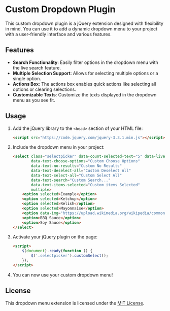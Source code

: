 # Custom Dropdown Plugin

This custom dropdown plugin is a jQuery extension designed with flexibility in mind. You can use it to add a dynamic dropdown menu to your project with a user-friendly interface and various features.

## Features

- **Search Functionality**: Easily filter options in the dropdown menu with the live search feature.
- **Multiple Selection Support**: Allows for selecting multiple options or a single option.
- **Actions Box**: The actions box enables quick actions like selecting all options or clearing selections.
- **Customizable Texts**: Customize the texts displayed in the dropdown menu as you see fit.

## Usage

1. Add the jQuery library to the `<head>` section of your HTML file:

    ```html
    <script src="https://code.jquery.com/jquery-3.3.1.min.js"></script>
    ```

2. Include the dropdown menu in your project:

    ```html
    <select class="selectpicker" data-count-selected-text="5" data-live-search="true" data-actions-box="true"
            data-text-choose-options="Custom Choose Options"
            data-text-no-results="Custom No Results"
            data-text-deselect-all="Custom Deselect All"
            data-text-select-all="Custom Select All"
            data-text-search="Custom Search..."
            data-text-items-selected="Custom items Selected"
            multiple>
        <option selected>Example</option>
        <option selected>Ketchup</option>
        <option selected>Relish</option>
        <option selected>Mayonnaise</option>
        <option data-img="https://upload.wikimedia.org/wikipedia/commons/a/ac/Approve_icon.svg">Hot Sauce</option>
        <option>BBQ Sauce</option>
        <option>Soy Sauce</option>
    </select>
    ```

3. Activate your jQuery plugin on the page:

    ```html
    <script>
        $(document).ready(function () {
            $('.selectpicker').customSelect();
        });
    </script>
    ```

4. You can now use your custom dropdown menu!

## License

This dropdown menu extension is licensed under the [MIT License](LICENSE).
